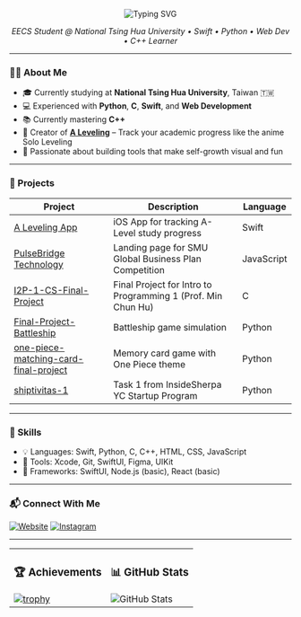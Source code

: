 <p align="center">
  <img src="https://readme-typing-svg.herokuapp.com?font=Fira+Code&size=24&duration=3000&color=00F7FF&center=true&vCenter=true&width=500&lines=Hi%2C+I'm+Bradley!;iOS+Dev+%7C+CS+Student+%7C+Swift+%7C+Python+%7C+C" alt="Typing SVG" />
</p>

<p align="center">
  <em>EECS Student @ National Tsing Hua University • Swift • Python • Web Dev • C++ Learner</em>
</p>

---

### 👨‍🎓 About Me

- 🎓 Currently studying at **National Tsing Hua University**, Taiwan 🇹🇼
- 💻 Experienced with **Python**, **C**, **Swift**, and **Web Development**
- 📚 Currently mastering **C++**
- 📱 Creator of **[A Leveling](https://github.com/NicolasBradley/A-Leveling)** – Track your academic progress like the anime Solo Leveling
- 🧠 Passionate about building tools that make self-growth visual and fun

---

### 🚀 Projects

| Project | Description | Language |
|--------|-------------|----------|
| [A Leveling App](https://github.com/NicolasBradley/A-Leveling) | iOS App for tracking A-Level study progress | Swift |
| [PulseBridge Technology](https://github.com/xs1128/PulseBridge-Technology) | Landing page for SMU Global Business Plan Competition | JavaScript |
| [I2P-1-CS-Final-Project](https://github.com/NicolasBradley/I2P-1-CS-Final-Project) | Final Project for Intro to Programming 1 (Prof. Min Chun Hu) | C |
| [Final-Project-Battleship](https://github.com/NicolasBradley/Final-Project-Battleship) | Battleship game simulation | Python |
| [one-piece-matching-card-final-project](https://github.com/NicolasBradley/one-piece-matching-card-final-project) | Memory card game with One Piece theme | Python |
| [shiptivitas-1](https://github.com/NicolasBradley/shiptivitas-1) | Task 1 from InsideSherpa YC Startup Program | Python |


---

### 🧠 Skills

- 💡 Languages: Swift, Python, C, C++, HTML, CSS, JavaScript
- 🧰 Tools: Xcode, Git, SwiftUI, Figma, UIKit
- 🧱 Frameworks: SwiftUI, Node.js (basic), React (basic)

---

### 📬 Connect With Me

[![Website](https://img.shields.io/badge/-Website-0e76a8?style=flat&logo=Google-Chrome&logoColor=white)](https://sites.google.com/view/aleveling/contact?authuser=4)
[![Instagram](https://img.shields.io/badge/-Instagram-E4405F?style=flat&logo=instagram&logoColor=white)](https://instagram.com/alevelingofficial)

---

<table>
  <tr>
    <td>
      <h3>🏆 Achievements</h3>
      <a href="https://github.com/ryo-ma/github-profile-trophy">
        <img src="https://github-profile-trophy.vercel.app/?username=NicolasBradley&theme=algolia&title=PullRequest" alt="trophy" />
      </a>
    </td>
    <td>
      <h3>📊 GitHub Stats</h3>
      <img src="https://github-readme-stats.vercel.app/api?username=NicolasBradley&show_icons=true&theme=radical" alt="GitHub Stats" />
    </td>
  </tr>
</table>
